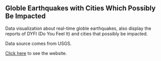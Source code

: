 ## Globle Earthquakes with Cities Which Possibly Be Impacted


Data visualization about real-time globle earthquakes, also display the reports of DYFI (Do You Feel It) and cities that possibly be  impacted.


Data source comes from USGS.

[Click here](https://starsyork.github.io/Globle-Earthquake-Visualization/) to see the website.
